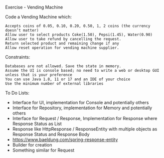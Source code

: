 Exercise - Vending Machine

Code a Vending Machine which:

    Accepts coins of 0.05, 0.10, 0.20, 0.50, 1, 2 coins (the currency doesn’t matter)
    Allow user to select products Coke(1.50), Pepsi(1.45), Water(0.90)
    Allow user to take refund by cancelling the request.
    Return selected product and remaining change if any
    Allow reset operation for vending machine supplier.

Constraints:

    Databases are not allowed. Save the state in memory.
    Assume the UI is console based; no need to write a web or desktop GUI unless that is your preference
    You can use Java 1.8, 11 or 17 and an IDE of your choice
    Use the minimum number of external libraries 


To Do Lists:
- Interface for UI, implementation for Console and potentially others
- Interface for Repository, implementation for Memory and potentially others
- Interface for Request / Response, Implementation for Response where Response Status as List<String>
- Response like HttpResponse / ResponseEntity with multiple objects as Response Status and Response Body
- https://www.baeldung.com/spring-response-entity
- Builder for creation
- Something similar for Request
